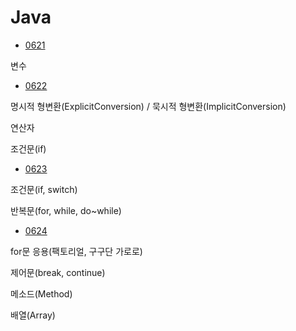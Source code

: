 # Java

- [0621](p2022_06_21)

변수

- [0622](p2022_06_22)

명시적 형변환(ExplicitConversion) / 묵시적 형변환(ImplicitConversion)

연산자

조건문(if)

- [0623](p2022_06_23)

조건문(if, switch)

반복문(for, while, do~while)

- [0624](p2022_06_24)

for문 응용(팩토리얼, 구구단 가로로)

제어문(break, continue)

메소드(Method)

배열(Array)

